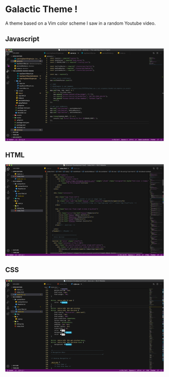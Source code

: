 # Galactic Theme !

A theme based on a Vim color scheme I saw in a random Youtube video.

## Javascript
<img src = "pictures/JS.png"/>

## HTML
<img src = "pictures/HTML.png"/>

## CSS
<img src = "pictures/CSS.png"/>